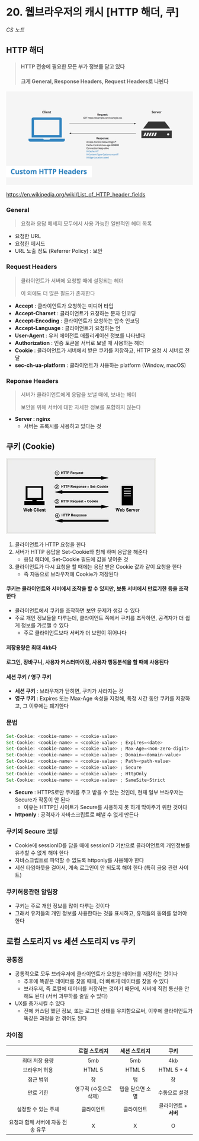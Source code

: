 # 20. 웹브라우저의 캐시 [HTTP 해더, 쿠]

*CS 노트*




## HTTP 해더

> #### HTTP 전송에 필요한 모든 부가 정보를 담고 있다
>
> #### 크게 General, Response Headers, Request Headers로 나뉜다

![custom-http-headers](20_웹브라우저의_캐시.assets/custom-http-headers.png)

https://en.wikipedia.org/wiki/List_of_HTTP_header_fields



### General

> 요청과 응답 메세지 모두에서 사용 가능한 일반적인 헤더 목록

- 요청한 URL
- 요청한 메서드
- URL 노출 정도 (Referrer Policy) : 보안



### Request Headers

> 클라이언트가 서버에 요청할 때에 설정되는 헤더
>
> 이 외에도 더 많은 필드가 존재한다

- **Accept** : 클라이언트가 요청하는 미디어 타입
- **Accept-Charset** : 클라이언트가 요청하는 문자 인코딩
- **Accept-Encoding** : 클라이언트가 요청하는 압축 인코딩
- **Accept-Language** : 클라이언트가 요청하는 언
- **User-Agent** : 유저 에이전트 애플리케이션 정보를 나타낸다
- **Authorization** : 인증 토큰을 서버로 보낼 때 사용하는 헤더
- **Cookie** : 클라이언트가 서버에서 받은 쿠키를 저장하고, HTTP 요청 시 서버로 전달
- **sec-ch-ua-platform** : 클라이언트가 사용하는 platform (Window, macOS)



### Reponse Headers

> 서버가 클라이언트에게 응답을 보낼 때에, 보내는 헤더
>
> 보안을 위해 서버에 대한 자세한 정보를 포함하지 않는다

- **Server : nginx**
  - 서버는 프록시를 사용하고 있다는 것





## 쿠키 (Cookie)

![cookie](20_웹브라우저의_캐시.assets/cookie.jpg)

1. 클라이언트가 HTTP 요청을 한다
2. 서버가 HTTP 응답을 Set-Cookie와 함께 하며 응답을 해준다
   - 응답 헤더에, Set-Cookie 필드에 값을 넣어준 것
3. 클라이언트가 다시 요청을 할 때에는 응답 받은 Cookie 값과 같이 요청을 한다
   - 즉 자동으로 브라우저에 Cookie가 저장된다



#### 쿠키는 클라이언트와 서버에서 조작을 할 수 있지만, 보통 서버에서 만료기한 등을 조작한다

- 클라이언트에서 쿠키를 조작하면 보안 문제가 생길 수 있다
- 주로 개인 정보들을 다루는데, 클라이언트 쪽에서 쿠키를 조작하면, 공격자가 더 쉽게 정보를 가로챌 수 있다
  - 주로 클라이언트보다 서버가 더 보안이 뛰어나다



#### 저장용량은 최대 4kb다



#### 로그인, 장바구니, 사용자 커스터마이징, 사용자 행동분석을 할 때에 사용된다





#### 세션 쿠키 / 영구 쿠키

- **세션 쿠키** : 브라우저가 닫히면, 쿠키가 사라지는 것
- **영구 쿠키** : Expires 또는 Max-Age 속성을 지정해, 특정 시간 동안 쿠키를 저장하고, 그 이후에는 폐기한다



### 문법

```javascript
Set-Cookie: <cookie-name> = <cookie-value>
Set-Cookie: <cookie-name> = <cookie-value> ; Expires=<date>
Set-Cookie: <cookie-name> = <cookie-value> ; Max-Age=<non-zero-digit>
Set-Cookie: <cookie-name> = <cookie-value> ; Domain=<domain-value>
Set-Cookie: <cookie-name> = <cookie-value> ; Path=<path-value>
Set-Cookie: <cookie-name> = <cookie-value> ; Secure
Set-Cookie: <cookie-name> = <cookie-value> ; HttpOnly
Set-Cookie: <cookie-name> = <cookie-value> ; SameSite=Strict
```

- **Secure** : HTTPS로만 쿠키를 주고 받을 수 있는 것인데, 현재 일부 브라우저는 Secure가 작동이 안 된다
  - 이유는 HTTP인 사이트가 Secure를 사용하지 못 하게 막아주기 위한 것이다
- **httponly** : 공격자가 자바스크립트로 빼낼 수 없게 만든다



### 쿠키의 Secure 코딩

- Cookie에 sessionID를 담을 때에 sessionID 기반으로 클라이언트의 개인정보를 유추할 수 없게 해야 한다
- 자바스크립트로 파악할 수 없도록 httponly를 사용해야 한다
- 세션 타임아웃을 걸어서, 계속 로그인이 안 되도록 해야 한다 (특히 금융 관련 사이트)



### 쿠키허용관련 알림장

- 쿠키는 주로 개인 정보를 많이 다루는 것이다
- 그래서 유저들의 개인 정보를 사용한다는 것을 표시하고, 유저들의 동의를 얻어야 한다





## 로컬 스토리지 vs 세션 스토리지 vs 쿠키



### 공통점

- 공통적으로 모두 브라우저에 클라이언트가 요청한 데이터를 저장하는 것이다
  - 추후에 똑같은 데이터를 찾을 때에, 더 빠르게 데이터를 찾을 수 있다
  - 브라우저, 즉 로컬에 데이터를 저장하는 것이기 때문에, 서버에 직접 통신을 안 해도 된다 (서버 과부하를 줄일 수 있다)
- UX를 증가시킬 수 있다
  - 전에 커스텀 했던 정보, 또는 로그인 상태를 유지함으로써, 이후에 클라이언트가 똑같은 과정을 안 겪어도 된다



### 차이점

|                                   |     로컬 스토리지      |  세션 스토리지   |         쿠키          |
| :-------------------------------: | :--------------------: | :--------------: | :-------------------: |
|          최대 저장 용량           |          5mb           |       5mb        |          4kb          |
|           브라우저 허용           |         HTML 5         |      HTML 5      |      HTML 5 + 4       |
|             접근 범위             |           창           |        탭        |          창           |
|             만료 기한             | 영구적 (수동으로 삭제) | 탭을 닫으면 소멸 |     수동으로 설정     |
|        설정할 수 있는 주체        |       클라이언트       |    클라이언트    | 클라이언트 + **서버** |
| 요청과 함께 서버에 자동 전송 유무 |           X            |        X         |           O           |


